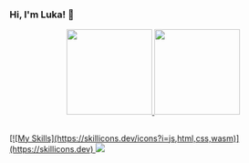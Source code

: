 ### Hi, I'm Luka! 👋

<div align="center">
  <a href="https://github.com/luka9kw">
  <img height="150em" src="https://github-readme-stats.vercel.app/api?username=luka9kw&show_icons=true&theme=dark&include_all_commits=true&count_private=true"/>
  <img height="150em" src="https://github-readme-stats.vercel.app/api/top-langs/?username=luka9kw&layout=compact&langs_count=8&theme=dark"/>
</div>

## 


<div> 
[![My Skills](https://skillicons.dev/icons?i=js,html,css,wasm)](https://skillicons.dev)
  <a href = "mailto:luka9kw@gmail.com"><img src="https://img.shields.io/badge/-Gmail-%23333?style=for-the-badge&logo=gmail&logoColor=white" target="_blank"></a>

</div>
